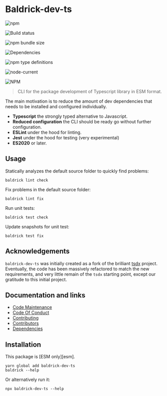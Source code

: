 # Baldrick-dev-ts

![npm](https://img.shields.io/npm/v/baldrick-dev-ts)

![Build status](https://github.com/flarebyte/baldrick-dev-ts/actions/workflows/main.yml/badge.svg)

![npm bundle size](https://img.shields.io/bundlephobia/min/baldrick-dev-ts)

![Dependencies](https://status.david-dm.org/gh/flarebyte/baldrick-dev-ts.svg)

![npm type definitions](https://img.shields.io/npm/types/baldrick-dev-ts)

![node-current](https://img.shields.io/node/v/baldrick-dev-ts)

![NPM](https://img.shields.io/npm/l/baldrick-dev-ts)

> CLI for the package development of Typescript library in ESM format.

The main motivation is to reduce the amount of dev dependencies that needs to be installed and configured individually.

-   **Typescript** the strongly typed alternative to Javascript.
-   **Reduced configuration** the CLI should be ready go without further configuration.
-   **ESLint** under the hood for linting.
-   **Jest** under the hood for testing (very experimental)
-   **ES2020** or later.

## Usage

Statically analyzes the default source folder to quickly find problems:

`baldrick lint check`

Fix problems in the default source folder:

`baldrick lint fix`

Run unit tests:

`baldrick test check`

Update snapshots for unit test:

`baldrick test fix`

## Acknowledgements

`baldrick-dev-ts` was initially created as a fork of the brilliant [tsdx](https://github.com/jaredpalmer/tsdx) project.
Eventually, the code has been massively refactored to match the new requirements, and very little remain of the `tsdx` starting point, except our gratitude to this initial project.

## Documentation and links

* [Code Maintenance](MAINTENANCE.md)
* [Code Of Conduct](CODE_OF_CONDUCT.md)
* [Contributing](CONTRIBUTING.md)
* [Contributors](https://github.com/flarebyte/baldrick-dev-ts/graphs/contributors)
* [Dependencies](https://github.com/flarebyte/baldrick-dev-ts/network/dependencies)

## Installation

This package is [ESM only][esm].
```
yarn global add baldrick-dev-ts
baldrick --help
```
Or alternatively run it:
```
npx baldrick-dev-ts --help
```